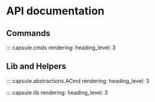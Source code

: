 # API documentation



## Commands

::: capsule.cmds
    rendering:
        heading_level: 3

## Lib and Helpers 

::: capsule.abstractions.ACmd
    rendering:
        heading_level: 3

::: capsule.lib
    rendering:
        heading_level: 3
